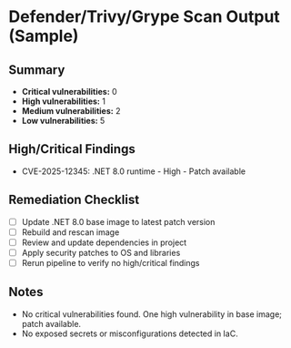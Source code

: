# Defender/Trivy/Grype Scan Output (Sample)

## Summary
- **Critical vulnerabilities:** 0
- **High vulnerabilities:** 1
- **Medium vulnerabilities:** 2
- **Low vulnerabilities:** 5

## High/Critical Findings
- CVE-2025-12345: .NET 8.0 runtime - High - Patch available

## Remediation Checklist
- [ ] Update .NET 8.0 base image to latest patch version
- [ ] Rebuild and rescan image
- [ ] Review and update dependencies in project
- [ ] Apply security patches to OS and libraries
- [ ] Rerun pipeline to verify no high/critical findings

## Notes
- No critical vulnerabilities found. One high vulnerability in base image; patch available.
- No exposed secrets or misconfigurations detected in IaC.
